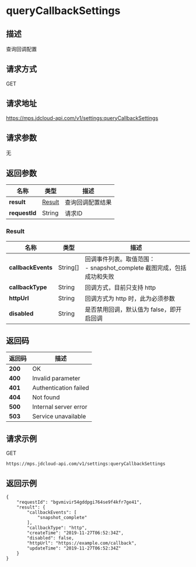 # queryCallbackSettings


## 描述
查询回调配置

## 请求方式
GET

## 请求地址
https://mps.jdcloud-api.com/v1/settings:queryCallbackSettings


## 请求参数
无


## 返回参数
|名称|类型|描述|
|---|---|---|
|**result**|[Result](user-content-querycallbacksettings#result)|查询回调配置结果|
|**requestId**|String|请求ID|

### <div id="result">Result</div>
|名称|类型|描述|
|---|---|---|
|**callbackEvents**|String[]|回调事件列表。取值范围：<br>- snapshot_complete 截图完成，包括成功和失败<br>|
|**callbackType**|String|回调方式，目前只支持 http|
|**httpUrl**|String|回调方式为 http 时，此为必须参数|
|**disabled**|String|是否禁用回调，默认值为 false，即开启回调|

## 返回码
|返回码|描述|
|---|---|
|**200**|OK|
|**400**|Invalid parameter|
|**401**|Authentication failed|
|**404**|Not found|
|**500**|Internal server error|
|**503**|Service unavailable|

## 请求示例
GET
```
https://mps.jdcloud-api.com/v1/settings:queryCallbackSettings

```

## 返回示例
```
{
    "requestId": "bgvmivir54gddpgi764se9f4kfr7ge41", 
    "result": {
        "callbackEvents": [
            "snapshot_complete"
        ], 
        "callbackType": "http", 
        "createTime": "2019-11-27T06:52:34Z", 
        "disabled": false, 
        "httpUrl": "https://example.com/callback", 
        "updateTime": "2019-11-27T06:52:34Z"
    }
}
```
